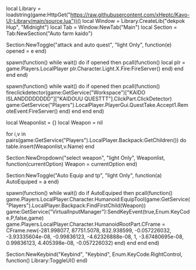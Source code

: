 local Library = loadstring(game:HttpGet("https://raw.githubusercontent.com/xHeptc/Kavo-UI-Library/main/source.lua"))()
local Window = Library.CreateLib("dekpok Hup", "Midnight")
local Tab = Window:NewTab("Main")
local Section = Tab:NewSection("Auto farm kaido")

Section:NewToggle("attack and auto quest", "light Only", function(e)
opened = e
end)

spawn(function()
while wait() do
if opened then
	pcall(function()
local plr = game.Players.LocalPlayer
   plr.Character.Light.X.Fire:FireServer()
end)
end
end
end)



spawn(function()
while wait() do
if opened then
pcall(function()
	fireclickdetector(game:GetService("Workspace")["KAIDO ISLANDDDDDDDD"]["KAIDOUU QUESTTT"].ClickPart.ClickDetector)
game:GetService("Players").LocalPlayer.PlayerGui.QuestTake.Accept1.RemoteEvent:FireServer()
end)
end
end
end)


 




local Weaponlist = {}
local Weapon = nil

for i,v in pairs(game:GetService("Players").LocalPlayer.Backpack:GetChildren()) do
    table.insert(Weaponlist,v.Name)
end

Section:NewDropdown("select weapon", "light Only", Weaponlist, function(currentOption)
    Weapon = currentOption
end)

Section:NewToggle("Auto Equip and tp", "light Only", function(a)
AutoEquiped = a
end)

spawn(function()
while wait() do
if AutoEquiped then
pcall(function()
game.Players.LocalPlayer.Character.Humanoid:EquipTool(game:GetService("Players").LocalPlayer.Backpack:FindFirstChild(Weapon))
game:GetService("VirtualInputManager"):SendKeyEvent(true,Enum.KeyCode.P,false,game)
game.Players.LocalPlayer.Character.HumanoidRootPart.CFrame = CFrame.new(-281.998077, 87751.5078, 832.938599, -0.057226032, -3.93335604e-08, -0.99836123, -4.62326888e-08, 1, -3.67480695e-08, 0.99836123, 4.405398e-08, -0.057226032) 
end)
end
end
end)

Section:NewKeybind("Keybind", "Keybind", Enum.KeyCode.RightControl, function()
	Library:ToggleUI()
end)

